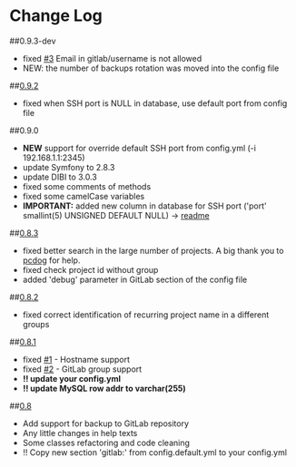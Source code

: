 # Change Log

##0.9.3-dev
- fixed [#3](https://github.com/heximcz/routerboard-backup/issues/3) Email in gitlab/username is not allowed
- NEW: the number of backups rotation was moved into the config file


##[0.9.2](https://github.com/heximcz/routerboard-backup/releases/tag/0.9.2)
- fixed when SSH port is NULL in database, use default port from config file

##0.9.0
- **NEW** support for override default SSH port from config.yml (-i 192.168.1.1:2345)
- update Symfony to 2.8.3
- update DIBI to 3.0.3
- fixed some comments of methods
- fixed some camelCase variables
- **IMPORTANT:** added new column in database for SSH port ('port' smallint(5) UNSIGNED DEFAULT NULL) -> [readme](https://github.com/heximcz/routerboard-backup#create-database)

##[0.8.3](https://github.com/heximcz/routerboard-backup/releases/tag/0.8.3)
- fixed better search in the large number of projects. A big thank you to [pcdog](https://github.com/heximcz/routerboard-backup/issues/2) for help.
- fixed check project id without group
- added 'debug' parameter in GitLab section of the config file
 

##[0.8.2](https://github.com/heximcz/routerboard-backup/releases/tag/0.8.2)
- fixed correct identification of recurring project name in a different groups

##[0.8.1](https://github.com/heximcz/routerboard-backup/releases/tag/0.8.1)
- fixed [#1](https://github.com/heximcz/routerboard-backup/issues/1) - Hostname support
- fixed [#2](https://github.com/heximcz/routerboard-backup/issues/2) - GitLab group support
- **!! update your config.yml**
- **!! update MySQL row addr to varchar(255)**


##[0.8](https://github.com/heximcz/routerboard-backup/releases/tag/0.8)
- Add support for backup to GitLab repository
- Any little changes in help texts
- Some classes refactoring and code cleaning
- !! Copy new section 'gitlab:' from config.default.yml to your config.yml

